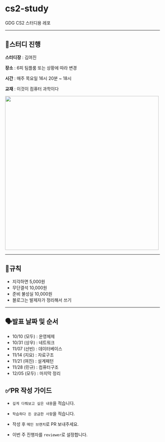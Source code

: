 # cs2-study

GDG CS2 스터디용 레포

---

## 📌스터디 진행

**스터디장** : 김여진

**장소** : 6피 팀플룸 또는 상황에 따라 변경

**시간** : 매주 목요일 16시 20분 ~ 18시

**교재** : 이것이 컴퓨터 과학이다

<img src="https://github.com/user-attachments/assets/e199bb7c-b2f5-47c9-93be-1ebd685e7693" width="500"/>

---

## 📝규칙

- 지각하면 5,000원
- 무단결석 10,000원
- 준비 불성실 10,000원
- 블로그는 발제자가 정리해서 쓰기

---

## 🗣️발표 날짜 및 순서

- 10/10 (모두) : 운영체제
- 10/31 (상우) : 네트워크
- 11/07 (선빈) : 데이터베이스
- 11/14 (지요) : 자료구조
- 11/21 (여진) : 설계패턴
- 11/28 (민규) : 컴퓨터구조
- 12/05 (모두) : 마지막 정리

## ✅PR 작성 가이드

- `깊게 다뤄보고 싶은 내용`을 적습니다.

- `학습하다 든 궁금한 사항`을 적습니다.

- 작성 후 `메인 브랜치`로 PR 보내주세요.

- 이번 주 진행자를 `reviewer`로 설정합니다.
